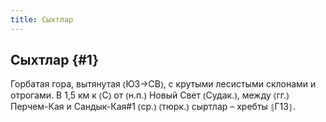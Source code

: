 ```yaml
---
title: Сыхтлар
---
```

## Сыхтлар {#1}

Горбатая гора, вытянутая ⦅ЮЗ→СВ⦆, с крутыми лесистыми склонами и отрогами. В 1,5 км к ⦅С⦆ от ⦅н.п.⦆ Новый Свет ⦅Судак.⦆, между ⦅гг.⦆ Перчем-Кая и Сандык-Кая#1 ⦅ср.⦆ ⦅тюрк.⦆ сыртлар – хребты ⦃Г13⦄.
